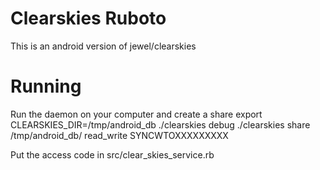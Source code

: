 
# Clearskies Ruboto

This is an android version of jewel/clearskies

# Running

Run the daemon on your computer and create a share
    export CLEARSKIES_DIR=/tmp/android_db
    ./clearskies debug
    ./clearskies share /tmp/android_db/ read_write
    SYNCWTOXXXXXXXXX

Put the access code in src/clear_skies_service.rb

